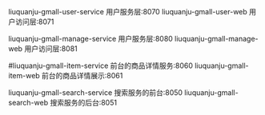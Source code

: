 
liuquanju-gmall-user-service 用户服务层:8070
liuquanju-gmall-user-web 用户访问层:8071

liuquanju-gmall-manage-service 用户服务层:8080
liuquanju-gmall-manage-web 用户访问层:8081

#liuquanju-gmall-item-service 前台的商品详情服务:8060
liuquanju-gmall-item-web 前台的商品详情展示:8061

liuquanju-gmall-search-service 搜索服务的前台:8050
liuquanju-gmall-search-web 搜索服务的后台:8051